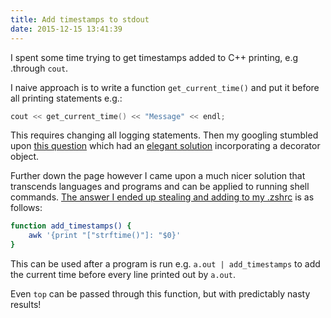 ```yaml
---
title: Add timestamps to stdout
date: 2015-12-15 13:41:39
---
```


I spent some time trying to get timestamps added to C++ printing, e.g .through `cout`.

I naive approach is to write a function `get_current_time()` and put it before all printing statements e.g.:

```cpp
cout << get_current_time() << "Message" << endl;
```

This requires changing all logging statements. Then my googling stumbled upon [this question](https://stackoverflow.com/questions/22118713/add-time-stamp-with-stdcout) which had an [elegant solution](https://stackoverflow.com/a/22119115/56711) incorporating a decorator object.

Further down the page however I came upon a much nicer solution that transcends languages and programs and can be applied to running shell commands. [The answer I ended up stealing and adding to my .zshrc](https://stackoverflow.com/a/22130756/56711) is as follows:

```sh
function add_timestamps() {
    awk '{print "["strftime()"]: "$0}'
}
```

This can be used after a program is run e.g. `a.out | add_timestamps` to add the current time before every line printed out by `a.out`.

Even `top` can be passed through this function, but with predictably nasty results!
